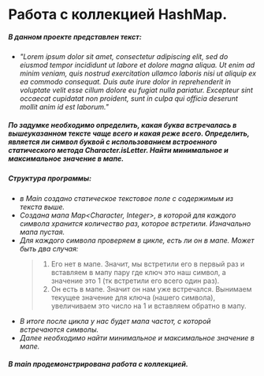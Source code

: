 # Работа с коллекцией HashMap<E>.

##### В данном проекте представлен текст:
- *"Lorem ipsum dolor sit amet, consectetur adipiscing elit, sed do eiusmod tempor incididunt ut labore et dolore magna aliqua. Ut enim ad minim veniam, quis nostrud exercitation ullamco laboris nisi ut aliquip ex ea commodo consequat. Duis aute irure dolor in reprehenderit in voluptate velit esse cillum dolore eu fugiat nulla pariatur. Excepteur sint occaecat cupidatat non proident, sunt in culpa qui officia deserunt mollit anim id est laborum."*

##### По задумке необходимо определить, какая буква встречалась в вышеуказанном тексте чаще всего и какая реже всего. Определить, является ли символ буквой с использованием встроенного статического метода Character.isLetter. Найти минимальное и максимальное значение в мапе.
##### Структура программы:
- *в Main создано статическое текстовое поле с содержимым из текста выше.*
- *Создана мапа Map<Character, Integer>, в которой для каждого символа хранится количество раз, которое встретили. Изначально мапа пустая.*
- *Для каждого символа проверяем в цикле, есть ли он в мапе. Может быть два случая:*
  >1) Его нет в мапе. Значит, мы встретили его в первый раз и вставляем в мапу пару где ключ это наш символ, а значение это 1 (тк встретили его всего один раз).
  >2) Он есть в мапе. Значит он нам уже встречался. Вынимаем текущее значение для ключа (нашего символа), увеличиваем это число на 1 и вставляем обратно в мапу.
- *В итоге после цикла у нас будет мапа частот, с которой встречаются символы.*
- *Далее необходимо найти минимальное и максимальное значение в мапе.*
##### В main продемонстрирована работа с коллекцией.
